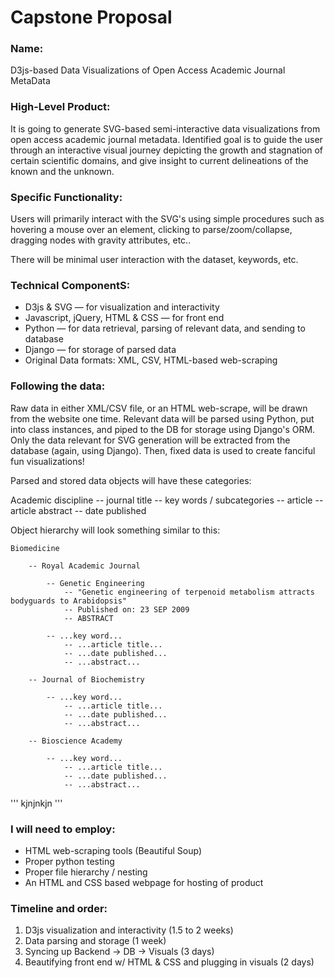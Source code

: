 # Capstone Proposal

### Name:

D3js-based Data Visualizations of Open Access Academic Journal MetaData


### High-Level Product:

It is going to generate SVG-based semi-interactive data visualizations from open access academic journal metadata. Identified goal is to guide the user through an interactive visual journey depicting the growth and stagnation of certain scientific domains, and give insight to current delineations of the known and the unknown.


### Specific Functionality:

Users will primarily interact with the SVG's using simple procedures such as hovering a mouse over an element, clicking to parse/zoom/collapse, dragging nodes with gravity attributes, etc.. 

There will be minimal user interaction with the dataset, keywords, etc.


### Technical ComponentS:

* D3js & SVG — for visualization and interactivity
* Javascript, jQuery, HTML & CSS — for front end
* Python — for data retrieval, parsing of relevant data, and sending to database
* Django — for storage of parsed data
* Original Data formats: XML, CSV, HTML-based web-scraping


### Following the data:

Raw data in either XML/CSV file, or an HTML web-scrape, will be drawn from the website one time. Relevant data will be parsed using Python, put into class instances, and piped to the DB for storage using Django's ORM. Only the data relevant for SVG generation will be extracted from the database (again, using Django). Then, fixed data is used to create fanciful fun visualizations!

Parsed and stored data objects will have these categories:

Academic discipline -- journal title -- key words / subcategories -- article -- article abstract -- date published

Object hierarchy will look something similar to this:
    
    Biomedicine
      
        -- Royal Academic Journal
        
            -- Genetic Engineering
                -- "Genetic engineering of terpenoid metabolism attracts bodyguards to Arabidopsis"
                -- Published on: 23 SEP 2009
                -- ABSTRACT
                
            -- ...key word...
                -- ...article title...
                -- ...date published...
                -- ...abstract...
                
        -- Journal of Biochemistry
        
            -- ...key word...
                -- ...article title...
                -- ...date published...
                -- ...abstract...
                
        -- Bioscience Academy 
        
            -- ...key word...
                -- ...article title...
                -- ...date published...
                -- ...abstract...

'''
kjnjnkjn
'''




### I will need to employ:
- HTML web-scraping tools (Beautiful Soup)
- Proper python testing
- Proper file hierarchy / nesting
- An HTML and CSS based webpage for hosting of product


### Timeline and order:

1. D3js visualization and interactivity (1.5 to 2 weeks)
2. Data parsing and storage (1 week)
3. Syncing up Backend → DB → Visuals (3 days)
4. Beautifying front end w/ HTML & CSS and plugging in visuals (2 days)

